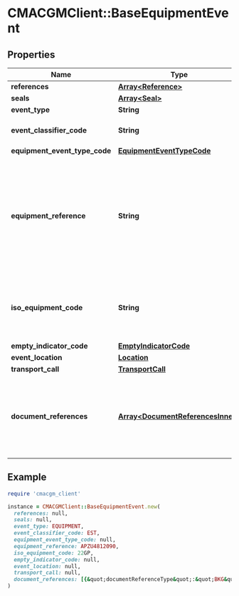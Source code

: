 # CMACGMClient::BaseEquipmentEvent

## Properties

| Name | Type | Description | Notes |
| ---- | ---- | ----------- | ----- |
| **references** | [**Array&lt;Reference&gt;**](Reference.md) |  | [optional] |
| **seals** | [**Array&lt;Seal&gt;**](Seal.md) |  | [optional] |
| **event_type** | **String** |  | [optional] |
| **event_classifier_code** | **String** | Code for the event classifier can be - PLN (Planned) - ACT (Actual) - EST (Estimated) | [optional] |
| **equipment_event_type_code** | [**EquipmentEventTypeCode**](EquipmentEventTypeCode.md) |  |  |
| **equipment_reference** | **String** | The unique identifier for the equipment, which should follow the BIC ISO Container Identification Number where possible. According to ISO 6346, a container identification code consists of a 4-letter prefix and a 7-digit number (composed of a 3-letter owner code, a category identifier, a serial number, and a check-digit). If a container does not comply with ISO 6346, it is suggested to follow Recommendation | [optional] |
| **iso_equipment_code** | **String** | Unique code for the different equipment size/type used for transporting commodities. The code is a concatenation of ISO Equipment Size Code and ISO Equipment Type Code A and follows the ISO 6346 standard. | [optional] |
| **empty_indicator_code** | [**EmptyIndicatorCode**](EmptyIndicatorCode.md) |  |  |
| **event_location** | [**Location**](Location.md) |  | [optional] |
| **transport_call** | [**TransportCall**](TransportCall.md) |  | [optional] |
| **document_references** | [**Array&lt;DocumentReferencesInner&gt;**](DocumentReferencesInner.md) | An optional list of key-value (documentReferenceType-documentReferenceValue) pairs representing links to objects relevant to the event. The &lt;b&gt;documentReferenceType&lt;/b&gt;-field is used to describe where the &lt;b&gt;documentReferenceValue&lt;/b&gt;-field is pointing to. | [optional] |

## Example

```ruby
require 'cmacgm_client'

instance = CMACGMClient::BaseEquipmentEvent.new(
  references: null,
  seals: null,
  event_type: EQUIPMENT,
  event_classifier_code: EST,
  equipment_event_type_code: null,
  equipment_reference: APZU4812090,
  iso_equipment_code: 22GP,
  empty_indicator_code: null,
  event_location: null,
  transport_call: null,
  document_references: [{&quot;documentReferenceType&quot;:&quot;BKG&quot;,&quot;documentReferenceValue&quot;:&quot;ABC123123123&quot;},{&quot;documentReferenceType&quot;:&quot;TRD&quot;,&quot;documentReferenceValue&quot;:&quot;85943567-eedb-98d3-f4ed-aed697474ed4&quot;}]
)
```

